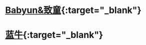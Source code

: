 # [Babyun&致童](https://superdeng890530.github.io/APP_Demo/babyun.html){:target="_blank"}



# [蓝牛](https://superdeng890530.github.io/APP_Demo/lanniu.html){:target="_blank"}
